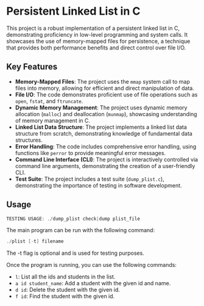 # Persistent Linked List in C

This project is a robust implementation of a persistent linked list in C, demonstrating proficiency in low-level programming and system calls. It showcases the use of memory-mapped files for persistence, a technique that provides both performance benefits and direct control over file I/O.

## Key Features

- **Memory-Mapped Files**: The project uses the `mmap` system call to map files into memory, allowing for efficient and direct manipulation of data.
- **File I/O**: The code demonstrates proficient use of file operations such as `open`, `fstat`, and `ftruncate`.
- **Dynamic Memory Management**: The project uses dynamic memory allocation (`malloc`) and deallocation (`munmap`), showcasing understanding of memory management in C.
- **Linked List Data Structure**: The project implements a linked list data structure from scratch, demonstrating knowledge of fundamental data structures.
- **Error Handling**: The code includes comprehensive error handling, using functions like `perror` to provide meaningful error messages.
- **Command Line Interface (CLI)**: The project is interactively controlled via command line arguments, demonstrating the creation of a user-friendly CLI.
- **Test Suite**: The project includes a test suite (`dump_plist.c`), demonstrating the importance of testing in software development.

## Usage

```c
TESTING USAGE: ./dump_plist check|dump plist_file
```

The main program can be run with the following command:

```c
./plist [-t] filename
```

The -t flag is optional and is used for testing purposes.

Once the program is running, you can use the following commands:

- `l`: List all the ids and students in the list.
- `a id student_name`: Add a student with the given id and name.
- `d id`: Delete the student with the given id.
- `f id`: Find the student with the given id.